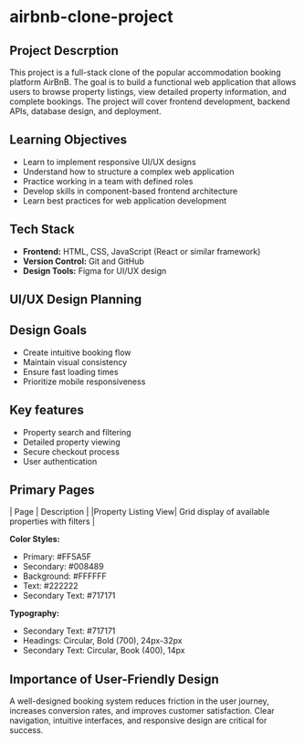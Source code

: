 # airbnb-clone-project

## Project Descrption

This project is a full-stack clone of the popular accommodation booking platform AirBnB. The goal is to build a functional web application that allows users to browse property listings, view detailed property information, and complete bookings. The project will cover frontend development, backend APIs, database design, and deployment.

## Learning Objectives

- Learn to implement responsive UI/UX designs
- Understand how to structure a complex web application
- Practice working in a team with defined roles
- Develop skills in component-based frontend architecture
- Learn best practices for web application development

## Tech Stack

- **Frontend:** HTML, CSS, JavaScript (React or similar framework)
- **Version Control:** Git and GitHub
- **Design Tools:** Figma for UI/UX design

## UI/UX Design Planning

## Design Goals

- Create intuitive booking flow
- Maintain visual consistency
- Ensure fast loading times
- Prioritize mobile responsiveness

## Key features

- Property search and filtering
- Detailed property viewing
- Secure checkout process
- User authentication

## Primary Pages

| Page | Description |
|Property Listing View| Grid display of available properties with filters |

**Color Styles:**

- Primary: #FF5A5F
- Secondary: #008489
- Background: #FFFFFF
- Text: #222222
- Secondary Text: #717171

**Typography:**

- Secondary Text: #717171
- Headings: Circular, Bold (700), 24px-32px
- Secondary Text: Circular, Book (400), 14px

## Importance of User-Friendly Design

A well-designed booking system reduces friction in the user journey, increases conversion rates, and improves customer satisfaction. Clear navigation, intuitive interfaces, and responsive design are critical for success.
